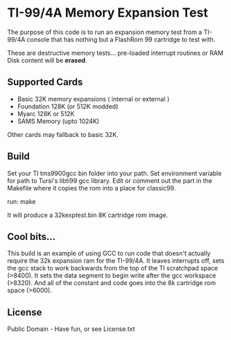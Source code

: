 # TI-99/4A Memory Expansion Test 

The purpose of this code is to run an expansion memory test from a TI-99/4A console that has nothing but a FlashRom 99 cartridge to test with. 

These are destructive memory tests... pre-loaded interrupt routines or RAM Disk content will be **erased**.

## Supported Cards

* Basic 32K memory expansions ( internal or external )
* Foundation 128K (or 512K modded) 
* Myarc 128K or 512K 
* SAMS Memory (upto 1024K)

Other cards may fallback to basic 32K.

## Build

Set your TI tms9900gcc bin folder into your path. 
Set environment variable for path to Tursi's libti99 gcc library.
Edit or comment out the part in the Makefile where it copies the rom into a place for classic99. 

run: make

It will produce a 32kexptest.bin 8K cartridge rom image. 

## Cool bits...

This build is an example of using GCC to run code that doesn't actually require the 32k expansion ram for the TI-99/4A. It leaves interrupts off, sets the gcc stack to work backwards from the top of the TI scratchpad space (>8400). It sets the data segment to begin write after the gcc workspace (>8320). And all of the constant and code goes into the 8k cartridge rom space (>6000). 

## License

Public Domain - Have fun, or see License.txt



